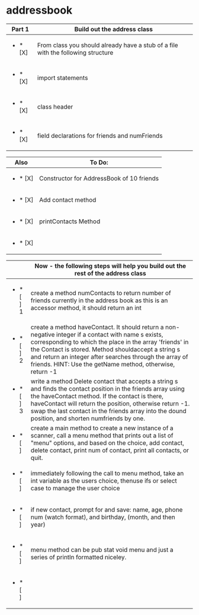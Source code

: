 # addressbook

| Part 1 |   Build out the address class |
| --------  |  ---------------------------- |
| <ul><li>* [X] </li></ul> |  From class you should already have a stub of a file with the following structure |
| <ul><li>* [X] </li></ul> |   import statements |
| <ul><li>* [X] </li></ul> |  class header  |
| <ul><li>* [X] </li></ul> |  field declarations for friends and numFriends  |

| Also                     |   To Do: |
| --------  |  ---------------------------- |
| <ul><li>* [X] </li></ul> | Constructor for AddressBook of 10 friends |
| <ul><li>* [X] </li></ul> |   Add contact method |
| <ul><li>* [X] </li></ul> |  printContacts Method  |
| <ul><li>* [X] </li></ul> |    |

|                      |   Now - the following steps will help you build out the rest of the address class |
| ----  |  ---------------------------- |
| <ul><li>* [ ] 1</li></ul> | create a method numContacts to return number of friends currently in the address book as this is an accessor method, it should return an int |
| <ul><li>* [ ] 2</li></ul> |   create a method haveContact.  It should return a non-negative integer if a contact with name s exists, corresponding to which the place in the array 'friends' in the Contact is stored.  Method shouldaccept a string s and return an integer after searches through the array of friends. HINT:  Use the getName method, otherwise, return -1 |
| <ul><li>* [ ] 3</li></ul> | write a method Delete contact that accepts a string s and finds the contact position in the friends array using the haveContact method.  If the contact is there, haveContact will return the position, otherwise return -1.  swap the last contact in the friends array into the dound position, and shorten numfriends by one.  |
| <ul><li>* [ ] </li></ul> |  create a main method to create a new instance of a scanner, call a menu method that prints out a list of "menu" options, and based on the choice, add contact, delete contact, print num of contact, print all contacts, or quit.  |
| <ul><li>* [ ] </li></ul> |  immediately following the call to menu method, take an int variable as the users choice, thenuse ifs or select case to manage the user choice  |
| <ul><li>* [ ] </li></ul> |  if new contact, prompt for and save: name, age, phone num (watch format), and birthday, (month, and then year)  |
| <ul><li>* [ ] </li></ul> |  menu method can be pub stat void menu and just a series of println formatted niceley.  |
| <ul><li>* [ ] </li></ul> |    |
